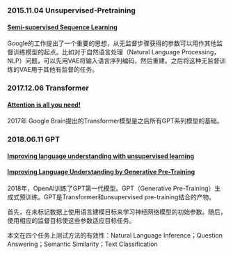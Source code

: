 ### 2015.11.04 Unsupervised-Pretraining
#### [Semi-supervised Sequence Learning](https://arxiv.org/pdf/1511.01432.pdf)  
Google的工作提出了一个重要的思想，从无监督步骤获得的参数可以用作其他监督训练模型的起点。比如对于自然语言处理（Natural Language Processing，NLP）问题，可以先用VAE将输入语言序列编码，然后重建。之后将这种无监督训练的VAE用于其他有监督的任务。

### 2017.12.06 Transformer
#### [Attention is all you need!](https://arxiv.org/pdf/1706.03762.pdf)   
2017年 Google Brain提出的Transformer模型是之后所有GPT系列模型的基础。


### 2018.06.11 GPT
#### [Improving language understanding with unsupervised learning](https://openai.com/research/language-unsupervised)  
#### [Improving Language Understanding by Generative Pre-Training](https://cdn.openai.com/research-covers/language-unsupervised/language_understanding_paper.pdf)  
2018年，OpenAI训练了GPT第一代模型。GPT（Generative Pre-Training）生成式预训练。GPT是Transformer和unsupervised pre-training结合的产物。  

首先，在未标记数据上使用语言建模目标来学习神经网络模型的初始参数。随后，使用相应的监督目标使这些参数适应目标任务。

本文在四个任务上测试方法的有效性：Natural Language Inference；Question Answering；Semantic Similarity；Text Classification
